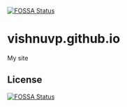 [![FOSSA Status](https://app.fossa.io/api/projects/git%2Bgithub.com%2Fvishnuvp%2Fvishnuvp.github.io.svg?type=shield)](https://app.fossa.io/projects/git%2Bgithub.com%2Fvishnuvp%2Fvishnuvp.github.io?ref=badge_shield)

vishnuvp.github.io
==================

My site


## License
[![FOSSA Status](https://app.fossa.io/api/projects/git%2Bgithub.com%2Fvishnuvp%2Fvishnuvp.github.io.svg?type=large)](https://app.fossa.io/projects/git%2Bgithub.com%2Fvishnuvp%2Fvishnuvp.github.io?ref=badge_large)